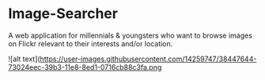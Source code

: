 # Image-Searcher
A web application for millennials & youngsters who want to browse images on Flickr relevant to their interests and/or location. 


![alt text](https://user-images.githubusercontent.com/14259747/38447644-73024eec-39b3-11e8-8ed1-0716cb88c3fa.png
